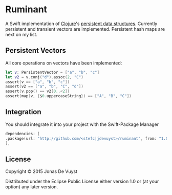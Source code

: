 # Ruminant

A Swift implementation of [Clojure](http://clojure.org)'s [persistent data structures](http://en.wikipedia.org/wiki/Persistent_data_structure). Currently persistent and transient vectors are implemented. Persistent hash maps are next on my list.

## Persistent Vectors

All core operations on vectors have been implemented:

```swift
let v: PersistentVector = ["a", "b", "c"]
let v2 = v.conj("d").assoc(2, "C")
assert(v == ["a", "b", "c"])
assert(v2 == ["a", "b", "C", "d"])
assert(v.pop() == v2[0..<2])
assert(map(v, {$0.uppercaseString}) == ["A", "B", "C"])
```
## Integration

You should integrate it into your project with the Swift-Package Manager

```swift
dependencies: [
.package(url: "http://github.com/<stefc|jdevuyst>/ruminant", from: "1.0.0")
],
```

## License

Copyright © 2015 Jonas De Vuyst

Distributed under the Eclipse Public License either version 1.0 or (at
your option) any later version.
